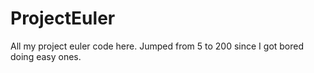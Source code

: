 # ProjectEuler
All my project euler code here.
Jumped from 5 to 200 since I got bored doing easy ones.
